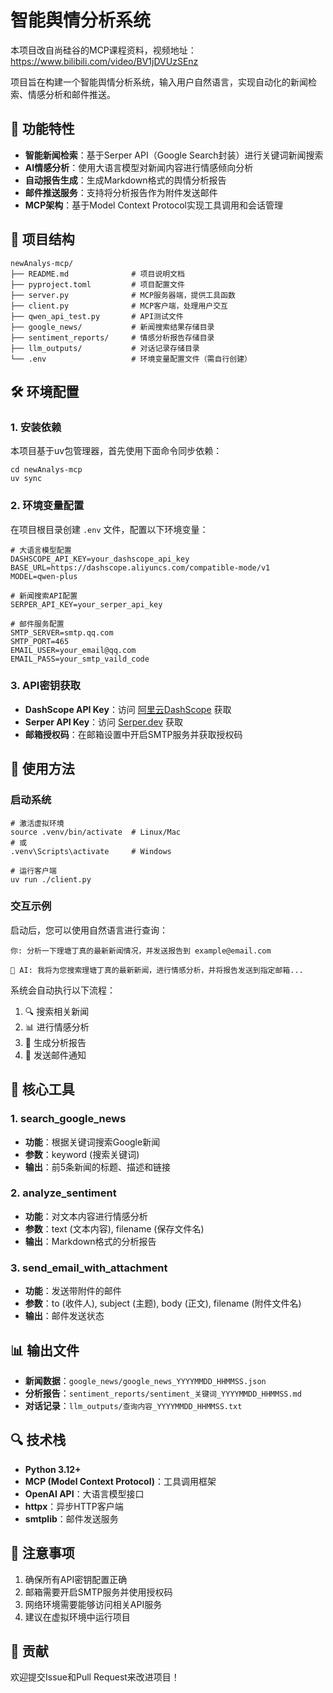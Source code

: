 # 智能舆情分析系统

本项目改自尚硅谷的MCP课程资料，视频地址： https://www.bilibili.com/video/BV1jDVUzSEnz

项目旨在构建一个智能舆情分析系统，输入用户自然语言，实现自动化的新闻检索、情感分析和邮件推送。

## 🚀 功能特性

- **智能新闻检索**：基于Serper API（Google Search封装）进行关键词新闻搜索
- **AI情感分析**：使用大语言模型对新闻内容进行情感倾向分析
- **自动报告生成**：生成Markdown格式的舆情分析报告
- **邮件推送服务**：支持将分析报告作为附件发送邮件
- **MCP架构**：基于Model Context Protocol实现工具调用和会话管理

## 📁 项目结构

```
newAnalys-mcp/
├── README.md              # 项目说明文档
├── pyproject.toml         # 项目配置文件
├── server.py              # MCP服务器端，提供工具函数
├── client.py              # MCP客户端，处理用户交互
├── qwen_api_test.py       # API测试文件
├── google_news/           # 新闻搜索结果存储目录
├── sentiment_reports/     # 情感分析报告存储目录
├── llm_outputs/           # 对话记录存储目录
└── .env                   # 环境变量配置文件（需自行创建）
```

## 🛠 环境配置

### 1. 安装依赖

本项目基于uv包管理器，首先使用下面命令同步依赖：

```shell
cd newAnalys-mcp
uv sync
```

### 2. 环境变量配置

在项目根目录创建 `.env` 文件，配置以下环境变量：

```env
# 大语言模型配置
DASHSCOPE_API_KEY=your_dashscope_api_key
BASE_URL=https://dashscope.aliyuncs.com/compatible-mode/v1
MODEL=qwen-plus

# 新闻搜索API配置
SERPER_API_KEY=your_serper_api_key

# 邮件服务配置
SMTP_SERVER=smtp.qq.com
SMTP_PORT=465
EMAIL_USER=your_email@qq.com
EMAIL_PASS=your_smtp_vaild_code
```

### 3. API密钥获取

- **DashScope API Key**：访问 [阿里云DashScope](https://dashscope.console.aliyun.com/) 获取
- **Serper API Key**：访问 [Serper.dev](https://serper.dev/) 获取
- **邮箱授权码**：在邮箱设置中开启SMTP服务并获取授权码

## 🎯 使用方法

### 启动系统

```shell
# 激活虚拟环境
source .venv/bin/activate  # Linux/Mac
# 或
.venv\Scripts\activate     # Windows

# 运行客户端
uv run ./client.py
```

### 交互示例

启动后，您可以使用自然语言进行查询：

```
你: 分析一下理塘丁真的最新新闻情况，并发送报告到 example@email.com

🤖 AI: 我将为您搜索理塘丁真的最新新闻，进行情感分析，并将报告发送到指定邮箱...
```

系统会自动执行以下流程：
1. 🔍 搜索相关新闻
2. 📊 进行情感分析
3. 📝 生成分析报告
4. 📧 发送邮件通知

## 🔧 核心工具

### 1. search_google_news
- **功能**：根据关键词搜索Google新闻
- **参数**：keyword (搜索关键词)
- **输出**：前5条新闻的标题、描述和链接

### 2. analyze_sentiment
- **功能**：对文本内容进行情感分析
- **参数**：text (文本内容), filename (保存文件名)
- **输出**：Markdown格式的分析报告

### 3. send_email_with_attachment
- **功能**：发送带附件的邮件
- **参数**：to (收件人), subject (主题), body (正文), filename (附件文件名)
- **输出**：邮件发送状态

## 📊 输出文件

- **新闻数据**：`google_news/google_news_YYYYMMDD_HHMMSS.json`
- **分析报告**：`sentiment_reports/sentiment_关键词_YYYYMMDD_HHMMSS.md`
- **对话记录**：`llm_outputs/查询内容_YYYYMMDD_HHMMSS.txt`

## 🔍 技术栈

- **Python 3.12+**
- **MCP (Model Context Protocol)**：工具调用框架
- **OpenAI API**：大语言模型接口
- **httpx**：异步HTTP客户端
- **smtplib**：邮件发送服务

## 📝 注意事项

1. 确保所有API密钥配置正确
2. 邮箱需要开启SMTP服务并使用授权码
3. 网络环境需要能够访问相关API服务
4. 建议在虚拟环境中运行项目

## 🤝 贡献

欢迎提交Issue和Pull Request来改进项目！
